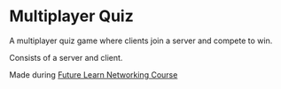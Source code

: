 # Multiplayer Quiz
A multiplayer quiz game where clients join a server and compete to win.

Consists of a server and client.

Made during [Future Learn Networking Course](https://www.futurelearn.com/courses/networking-with-python-socket-programming-for-communication)
